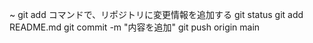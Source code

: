 ~ git add コマンドで、リポジトリに変更情報を追加する
git status
git add README.md
git commit -m "内容を追加"
git push origin main
